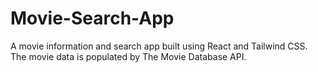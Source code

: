 # Movie-Search-App
A movie information and search app built using React and Tailwind CSS. The movie data is populated by The Movie Database API.
